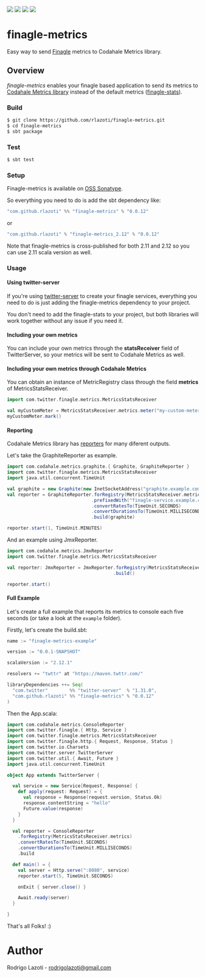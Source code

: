 [![][travis img]][travis]
[![][release img]][release]
[![][quality img]][quality]
[![][license img]][license]

[travis]:https://travis-ci.org/rlazoti/finagle-metrics
[travis img]:https://travis-ci.org/rlazoti/finagle-metrics.svg?branch=master

[release]:https://github.com/rlazoti/finagle-metrics/releases
[release img]:https://img.shields.io/github/release/rlazoti/finagle-metrics.svg

[quality]:https://www.codacy.com/app/rodrigolazoti/finagle-metrics
[quality img]:https://api.codacy.com/project/badge/Grade/812e2e73d83b4944aee308a58eb84ded

[license]:LICENSE
[license img]:https://img.shields.io/dub/l/vibe-d.svg


finagle-metrics
===============

Easy way to send [Finagle](https://github.com/twitter/finagle) metrics to Codahale Metrics library.

## Overview

*finagle-metrics* enables your finagle based application to send its metrics to [Codahale Metrics library](https://github.com/dropwizard/metrics) instead of the default metrics ([finagle-stats](https://github.com/twitter/finagle/tree/master/finagle-stats)).

### Build

```sh
$ git clone https://github.com/rlazoti/finagle-metrics.git
$ cd finagle-metrics
$ sbt package
```

### Test

```sh
$ sbt test
```

### Setup

Finagle-metrics is available on [OSS Sonatype](https://oss.sonatype.org).

So everything you need to do is add the sbt dependency like:


```scala
"com.github.rlazoti" %% "finagle-metrics" % "0.0.12"
```

or

```scala
"com.github.rlazoti" % "finagle-metrics_2.12" % "0.0.12"
```


Note that finagle-metrics is cross-published for both 2.11 and 2.12 so you can use 2.11 scala version as well.


### Usage

#### Using twitter-server

If you're using [twitter-server](https://github.com/twitter/twitter-server) to create your finagle services, everything you need to do is just adding the finagle-metrics dependency to your project.

You don't need to add the finagle-stats to your project, but both libraries will work together without any issue if you need it.

#### Including your own metrics

You can include your own metrics through the **statsReceiver** field of TwitterServer, so your metrics will be sent to Codahale Metrics as well.

#### Including your own metrics through Codahale Metrics

You can obtain an instance of MetricRegistry class through the field **metrics** of MetricsStatsReceiver.

```scala
import com.twitter.finagle.metrics.MetricsStatsReceiver

val myCustomMeter = MetricsStatsReceiver.metrics.meter("my-custom-meter")
myCustomMeter.mark()
```

#### Reporting

Codahale Metrics library has [reporters](https://dropwizard.github.io/metrics/3.1.0/getting-started/#other-reporting) for many diferent outputs.

Let's take the GraphiteReporter as example.

```scala
import com.codahale.metrics.graphite.{ Graphite, GraphiteReporter }
import com.twitter.finagle.metrics.MetricsStatsReceiver
import java.util.concurrent.TimeUnit

val graphite = new Graphite(new InetSocketAddress("graphite.example.com", 2003))
val reporter = GraphiteReporter.forRegistry(MetricsStatsReceiver.metrics)
                               .prefixedWith("finagle-service.example.com")
                               .convertRatesTo(TimeUnit.SECONDS)
                               .convertDurationsTo(TimeUnit.MILLISECONDS)
                               .build(graphite)

reporter.start(1, TimeUnit.MINUTES)
```

And an example using JmxReporter.

```scala
import com.codahale.metrics.JmxReporter
import com.twitter.finagle.metrics.MetricsStatsReceiver

val reporter: JmxReporter = JmxReporter.forRegistry(MetricsStatsReceiver.metrics)
                                       .build()

reporter.start()
```

#### Full Example

Let's create a full example that reports its metrics to console each five seconds (or take a look at the ```example``` folder).

Firstly, let's create the build.sbt:

```scala
name := "finagle-metrics-example"

version := "0.0.1-SNAPSHOT"

scalaVersion := "2.12.1"

resolvers += "twttr" at "https://maven.twttr.com/"

libraryDependencies ++= Seq(
  "com.twitter"        %% "twitter-server"  % "1.31.0",
  "com.github.rlazoti" %% "finagle-metrics" % "0.0.12"
)
```

Then the App.scala:

```scala
import com.codahale.metrics.ConsoleReporter
import com.twitter.finagle.{ Http, Service }
import com.twitter.finagle.metrics.MetricsStatsReceiver
import com.twitter.finagle.http.{ Request, Response, Status }
import com.twitter.io.Charsets
import com.twitter.server.TwitterServer
import com.twitter.util.{ Await, Future }
import java.util.concurrent.TimeUnit

object App extends TwitterServer {

  val service = new Service[Request, Response] {
    def apply(request: Request) = {
      val response = Response(request.version, Status.Ok)
      response.contentString = "hello"
      Future.value(response)
    }
  }

  val reporter = ConsoleReporter
    .forRegistry(MetricsStatsReceiver.metrics)
    .convertRatesTo(TimeUnit.SECONDS)
    .convertDurationsTo(TimeUnit.MILLISECONDS)
    .build

  def main() = {
    val server = Http.serve(":8080", service)
    reporter.start(5, TimeUnit.SECONDS)

    onExit { server.close() }

    Await.ready(server)
  }

}
```

That's all Folks! :)


Author
======

Rodrigo Lazoti - rodrigolazoti@gmail.com

